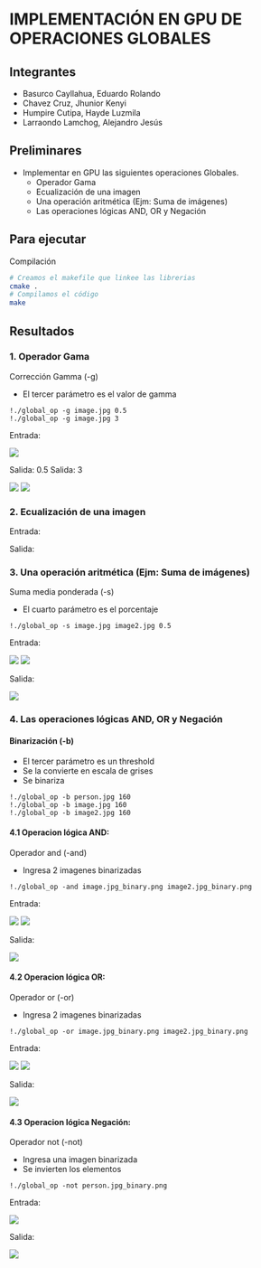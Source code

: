 # IMPLEMENTACIÓN EN GPU DE OPERACIONES GLOBALES 
## Integrantes
- Basurco Cayllahua, Eduardo Rolando
- Chavez Cruz, Jhunior Kenyi
- Humpire Cutipa, Hayde Luzmila
- Larraondo Lamchog, Alejandro Jesús 

## Preliminares
- Implementar en GPU las siguientes operaciones Globales.
  - Operador Gama
  - Ecualización de una imagen
  - Una operación aritmética (Ejm: Suma de imágenes)
  - Las operaciones lógicas AND, OR y Negación

## Para ejecutar
Compilación
```bash
# Creamos el makefile que linkee las librerias
cmake .
# Compilamos el código
make
```

## Resultados
### 1. Operador Gama
Corrección Gamma (-g)
- El tercer parámetro es el valor de gamma
```
!./global_op -g image.jpg 0.5
!./global_op -g image.jpg 3
```

Entrada:
  
  ![](Images/image_opt.jpg)
    
Salida: 0.5                                                                  Salida: 3 
  
  ![](Output/image_gamma0.5_opt.jpg) ![](Output/image_gamma3_opt.jpg)

### 2. Ecualización de una imagen
Entrada:
    
Salida:  
 
### 3. Una operación aritmética (Ejm: Suma de imágenes)
Suma media ponderada (-s)
- El cuarto parámetro es el porcentaje
```
!./global_op -s image.jpg image2.jpg 0.5
```

Entrada:
  
  ![](Images/image_opt.jpg) ![](Images/image2_opt.jpg)
    
Salida:  
   
  ![](Output/image_suma_opt.jpg)
  

### 4. Las operaciones lógicas AND, OR y Negación
#### Binarización (-b)
- El tercer parámetro es un threshold
- Se la convierte en escala de grises
- Se binariza

```
!./global_op -b person.jpg 160
!./global_op -b image.jpg 160
!./global_op -b image2.jpg 160
```

#### 4.1 Operacion lógica AND:
Operador and (-and)
- Ingresa 2 imagenes binarizadas
```
!./global_op -and image.jpg_binary.png image2.jpg_binary.png

```

Entrada:
  
  ![](Output/imagen1.png) ![](Output/imagen2.png)
  
Salida:
  
  ![](Output/and.png)

#### 4.2 Operacion lógica OR:
 Operador or (-or)
 - Ingresa 2 imagenes binarizadas
```
!./global_op -or image.jpg_binary.png image2.jpg_binary.png

```

Entrada:
  
  ![](Output/imagen1.png) ![](Output/imagen2.png)
    
Salida:
  
  ![](Output/or.png)
  
#### 4.3 Operacion lógica Negación:
Operador not (-not)
- Ingresa una imagen binarizada
- Se invierten los elementos
```
!./global_op -not person.jpg_binary.png
```

Entrada:
  
  ![](Output/imagen3.png)
    
Salida:
  
  ![](Output/not.png)

